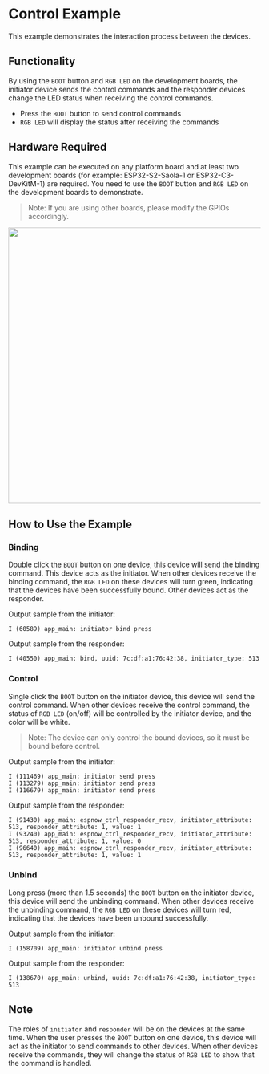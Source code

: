 # Control Example

This example demonstrates the interaction process between the devices.

## Functionality

By using the `BOOT` button and `RGB LED` on the development boards, the initiator device sends the control commands and the responder devices change the LED status when receiving the control commands.

- Press the `BOOT` button to send control commands
- `RGB LED` will display the status after receiving the commands

## Hardware Required

This example can be executed on any platform board and at least two development boards (for example: ESP32-S2-Saola-1 or ESP32-C3-DevKitM-1) are required. You need to use the `BOOT` button and `RGB LED` on the development boards to demonstrate.
> Note: If you are using other boards, please modify the GPIOs accordingly.

<img src="../../docs/_static/en/esp32-s2-saola-1.png" width="550">

## How to Use the Example

### Binding

Double click the `BOOT` button on one device, this device will send the binding command. This device acts as the initiator. When other devices receive the binding command, the `RGB LED` on these devices will turn green, indicating that the devices have been successfully bound. Other devices act as the responder.

Output sample from the initiator:
```
I (60589) app_main: initiator bind press
```
Output sample from the responder:
```
I (40550) app_main: bind, uuid: 7c:df:a1:76:42:38, initiator_type: 513
```
### Control

Single click the `BOOT` button on the initiator device, this device will send the control command. When other devices receive the control command, the status of `RGB LED` (on/off) will be controlled by the initiator device, and the color will be white.

> Note: The device can only control the bound devices, so it must be bound before control.

Output sample from the initiator:
```
I (111469) app_main: initiator send press
I (113279) app_main: initiator send press
I (116679) app_main: initiator send press
```
Output sample from the responder:
```
I (91430) app_main: espnow_ctrl_responder_recv, initiator_attribute: 513, responder_attribute: 1, value: 1
I (93240) app_main: espnow_ctrl_responder_recv, initiator_attribute: 513, responder_attribute: 1, value: 0
I (96640) app_main: espnow_ctrl_responder_recv, initiator_attribute: 513, responder_attribute: 1, value: 1
```

### Unbind

Long press (more than 1.5 seconds) the `BOOT` button on the initiator device, this device will send the unbinding command. When other devices receive the unbinding command, the `RGB LED` on these devices will turn red, indicating that the devices have been unbound successfully.

Output sample from the initiator:
```
I (158709) app_main: initiator unbind press
```
Output sample from the responder:
```
I (138670) app_main: unbind, uuid: 7c:df:a1:76:42:38, initiator_type: 513
```

## Note
The roles of `initiator` and `responder` will be on the devices at the same time. When the user presses the `BOOT` button on one device, this device will act as the initiator to send commands to other devices. When other devices receive the commands, they will change the status of `RGB LED` to show that the command is handled.